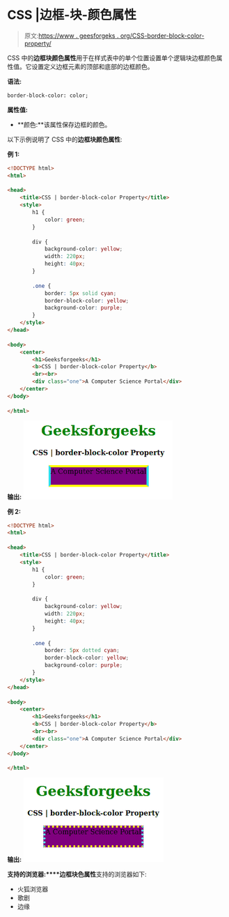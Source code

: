 # CSS |边框-块-颜色属性

> 原文:[https://www . geesforgeks . org/CSS-border-block-color-property/](https://www.geeksforgeeks.org/css-border-block-color-property/)

CSS 中的**边框块颜色属性**用于在样式表中的单个位置设置单个逻辑块边框颜色属性值。它设置定义边框元素的顶部和底部的边框颜色。

**语法:**

```html
border-block-color: color;
```

**属性值:**

*   **颜色:**该属性保存边框的颜色。

以下示例说明了 CSS 中的**边框块颜色属性**:

**例 1:**

```html
<!DOCTYPE html>
<html>

<head>
    <title>CSS | border-block-color Property</title>
    <style>
        h1 {
            color: green;
        }

        div {
            background-color: yellow;
            width: 220px;
            height: 40px;
        }

        .one {
            border: 5px solid cyan;
            border-block-color: yellow;
            background-color: purple;
        }
    </style>
</head>

<body>
    <center>
        <h1>Geeksforgeeks</h1>
        <b>CSS | border-block-color Property</b>
        <br><br>
        <div class="one">A Computer Science Portal</div>
    </center>
</body>

</html>                    
```

**输出:**
![](img/be60b08ccfe61c7e82a8a3786defcc83.png)

**例 2:**

```html
<!DOCTYPE html>
<html>

<head>
    <title>CSS | border-block-color Property</title>
    <style>
        h1 {
            color: green;
        }

        div {
            background-color: yellow;
            width: 220px;
            height: 40px;
        }

        .one {
            border: 5px dotted cyan;
            border-block-color: yellow;
            background-color: purple;
        }
    </style>
</head>

<body>
    <center>
        <h1>Geeksforgeeks</h1>
        <b>CSS | border-block-color Property</b>
        <br><br>
        <div class="one">A Computer Science Portal</div>
    </center>
</body>

</html>                    
```

**输出:**
![](img/6315340e077913728f6c996f66fe8ff2.png)

**支持的浏览器:****边框块色属性**支持的浏览器如下:

*   火狐浏览器
*   歌剧
*   边缘